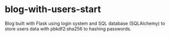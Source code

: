 # blog-with-users-start
Blog built with Flask using login system and SQL database (SQLAlchemy) to store users data with pbkdf2:sha256 to hashing passwords.
